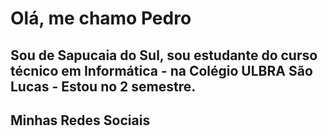 # Olá, me chamo Pedro
## Sou de Sapucaia do Sul, sou estudante do curso técnico em Informática - na Colégio ULBRA São Lucas - Estou no 2 semestre.

## Minhas Redes Sociais
